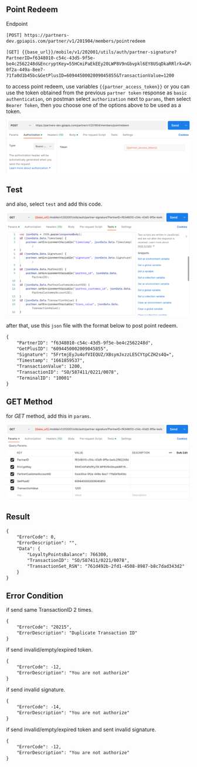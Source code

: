 ## Point Redeem

Endpoint
````
[POST] https://partners-dev.gpiapis.com/partner/v1/201904/members/pointredeem
````
````
[GET] {{base_url}}/mobile/v1/202001/utils/auth/partner-signature?PartnerID=f6348010-c54c-43d5-9f5e-be4c2562248d&EncryptKey=55HCmiPaEkEEy20LWP8V9nGbvpkl6EY8USqDkaRRlrk=&PartnerCustomerAccountID=fcea30ca-0f2a-449a-8ee7-71fa0d1b45bc&GetPlusID=6094450002009045855&TransactionValue=1200
````
to access point redeem, use variables ``{{partner_access_token}}`` or you can use the token obtained from the previous ``partner token`` response as ``basic authentication``, on postman select ``authorization`` next to ``params``, then select ``Bearer Token``, then you choose one of the options above to be used as a token.

![redeem_point](img/tokenredeempoint.png)

## Test
and also, select ``test`` and add this code.

![testredeempoint](img/testredeempoint.png)

after that, use this ``json`` file with the format below to post point redeem.
````
{
    "PartnerID": "f6348010-c54c-43d5-9f5e-be4c2562248d",
    "GetPlusID": "6094450002009045855",
    "Signature": "5FrtmjEyJu4ofVIEQUZ/XBsymJxzzLE5CYtpCZH2s4Q=",
    "Timestamp": "1661859537",
    "TransactionValue": 1200,
    "TransactionID": "SO/587411/0221/0078",
    "TerminalID": "10001"
}
````
## GET Method
for *GET* method, add this in ``params``.

![getredeempoint](img/getredeempoint.png)

## Result
````
{
    "ErrorCode": 0,
    "ErrorDescription": "",
    "Data": {
        "LoyaltyPointsBalance": 766300,
        "TransactionID": "SO/587411/0221/0078",
        "TransactionSet_RSN": "761d492b-2fd1-4508-8987-b8c7dad343d2"
    }
}
````
## Error Condition
if send same TransactionID 2 times.
````
{
    "ErrorCode": "20215",
    "ErrorDescription": "Duplicate Transaction ID"
}
````
if send invalid/empty/expired token.
````
{
    "ErrorCode": -12,
    "ErrorDescription": "You are not authorize"
}
````
if send invalid signature.
````
{
    "ErrorCode": -14,
    "ErrorDescription": "You are not authorize"
}
````
if send invalid/empty/expired token and sent invalid signature.
````
{
    "ErrorCode": -12,
    "ErrorDescription": "You are not authorize"
}
````